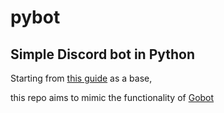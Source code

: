 # pybot
## Simple Discord bot in Python

Starting from [this guide](https://realpython.com/how-to-make-a-discord-bot-python/#how-to-make-a-discord-bot-in-python) as a base,

this repo aims to mimic the functionality of [Gobot](https://github.com/AwayFromServer/gobot)